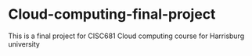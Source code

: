 # Cloud-computing-final-project
This is a final project for CISC681 Cloud computing course for Harrisburg university
